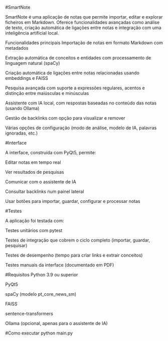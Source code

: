#SmartNote

SmartNote é uma aplicação de notas que permite importar, editar e explorar ficheiros em Markdown. Oferece funcionalidades avançadas como análise de texto, criação automática de ligações entre notas e integração com uma inteligência artificial local.

Funcionalidades principais
Importação de notas em formato Markdown com metadados

Extração automática de conceitos e entidades com processamento de linguagem natural (spaCy)

Criação automática de ligações entre notas relacionadas usando embeddings e FAISS

Pesquisa avançada com suporte a expressões regulares, acentos e distinção entre maiúsculas e minúsculas

Assistente com IA local, com respostas baseadas no conteúdo das notas (usando Ollama)

Gestão de backlinks com opção para visualizar e remover

Várias opções de configuração (modo de análise, modelo de IA, palavras ignoradas, etc.)

#Interface

A interface, construída com PyQt5, permite:

Editar notas em tempo real

Ver resultados de pesquisas

Comunicar com o assistente de IA

Consultar backlinks num painel lateral

Usar botões para importar, guardar, configurar e processar notas

#Testes

A aplicação foi testada com:

Testes unitários com pytest

Testes de integração que cobrem o ciclo completo (importar, guardar, pesquisar)

Testes de desempenho (tempo para criar links e extrair conceitos)

Testes manuais da interface (documentado em PDF)

#Requisitos
Python 3.9 ou superior

PyQt5

spaCy (modelo pt_core_news_sm)

FAISS

sentence-transformers

Ollama (opcional, apenas para o assistente de IA)

#Como executar
python main.py